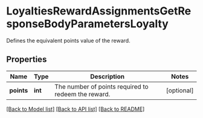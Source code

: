 # LoyaltiesRewardAssignmentsGetResponseBodyParametersLoyalty

Defines the equivalent points value of the reward.

## Properties
Name | Type | Description | Notes
------------ | ------------- | ------------- | -------------
**points** | **int** | The number of points required to redeem the reward. | [optional] 

[[Back to Model list]](../README.md#documentation-for-models) [[Back to API list]](../README.md#documentation-for-api-endpoints) [[Back to README]](../README.md)


